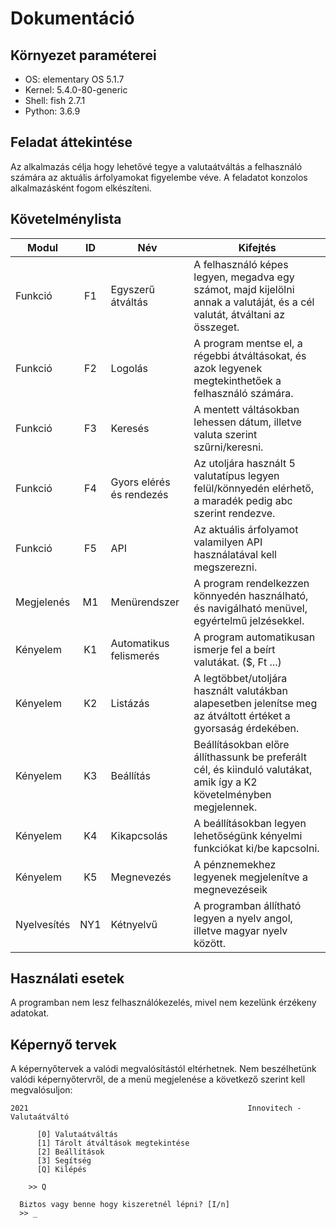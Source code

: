 # Dokumentáció

## Környezet paraméterei

 - OS: elementary OS 5.1.7
 - Kernel: 5.4.0-80-generic
 - Shell: fish 2.7.1
 - Python: 3.6.9

## Feladat áttekintése

Az alkalmazás célja hogy lehetővé tegye a valutaátváltás a felhasználó számára az aktuális árfolyamokat figyelembe véve. A feladatot konzolos alkalmazásként fogom elkészíteni.

## Követelménylista

| Modul | ID | Név | Kifejtés |
|-------|:----:|-----|----------|
| Funkció | F1 | Egyszerű átváltás | A felhasználó képes legyen, megadva egy számot, majd kijelölni annak a valutáját, és a cél valutát, átváltani az összeget. |
| Funkció | F2 | Logolás | A program mentse el, a régebbi átváltásokat, és azok legyenek megtekinthetőek a felhasználó számára. |
| Funkció | F3 | Keresés | A mentett váltásokban lehessen dátum, illetve valuta szerint szűrni/keresni. |
| Funkció | F4 | Gyors elérés és rendezés | Az utoljára használt 5 valutatípus legyen felül/könnyedén elérhető, a maradék pedig abc szerint rendezve. |
| Funkció | F5 | API | Az aktuális árfolyamot valamilyen API használatával kell megszerezni. |
| Megjelenés | M1 | Menürendszer | A program rendelkezzen könnyedén használható, és navigálható menüvel, egyértelmű jelzésekkel. |
| Kényelem | K1 | Automatikus felismerés | A program automatikusan ismerje fel a beírt valutákat. ($, Ft ...) |
| Kényelem | K2 | Listázás | A legtöbbet/utoljára használt valutákban alapesetben jelenítse meg az átváltott értéket a gyorsaság érdekében. |
| Kényelem | K3 | Beállítás | Beállításokban előre állíthassunk be preferált cél, és kiinduló valutákat, amik így a K2 követelményben megjelennek. |
| Kényelem | K4 | Kikapcsolás | A beállításokban legyen lehetőségünk kényelmi funkciókat ki/be kapcsolni. |
| Kényelem | K5 | Megnevezés | A pénznemekhez legyenek megjelenítve a megnevezéseik |
| Nyelvesítés | NY1 | Kétnyelvű | A programban állítható legyen a nyelv angol, illetve magyar nyelv között. |

## Használati esetek

A programban nem lesz felhasználókezelés, mivel nem kezelünk érzékeny adatokat.

## Képernyő tervek
A képernyőtervek a valódi megvalósítástól eltérhetnek. Nem beszélhetünk valódi képernyőtervről, de a menü megjelenése a következő szerint kell megvalósuljon:


```
2021                                                 Innovitech - Valutaátváltó

      [0] Valutaátváltás
      [1] Tárolt átváltások megtekintése
      [2] Beállítások
      [3] Segítség
      [Q] Kilépés

    >> Q

  Biztos vagy benne hogy kiszeretnél lépni? [I/n]
  >> _
```
